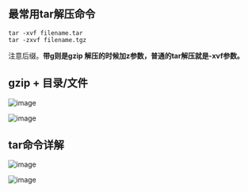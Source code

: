 ## 最常用tar解压命令

```
tar -xvf filename.tar
tar -zxvf filename.tgz
```

注意后缀。**带g则是gzip  解压的时候加z参数，普通的tar解压就是-xvf参数。**

## gzip + 目录/文件
![image](https://github.com/user-attachments/assets/5c5bb754-98fa-4b90-9bbf-554f2dad81a2)

![image](https://github.com/user-attachments/assets/d8bce98c-7491-4910-82c1-bd5f5273df46)

## tar命令详解
![image](https://github.com/user-attachments/assets/456c55c5-c967-462f-8550-e9c39956f562)

![image](https://github.com/user-attachments/assets/c7a1073b-2498-4755-b56f-3a9e3ee653e5)

